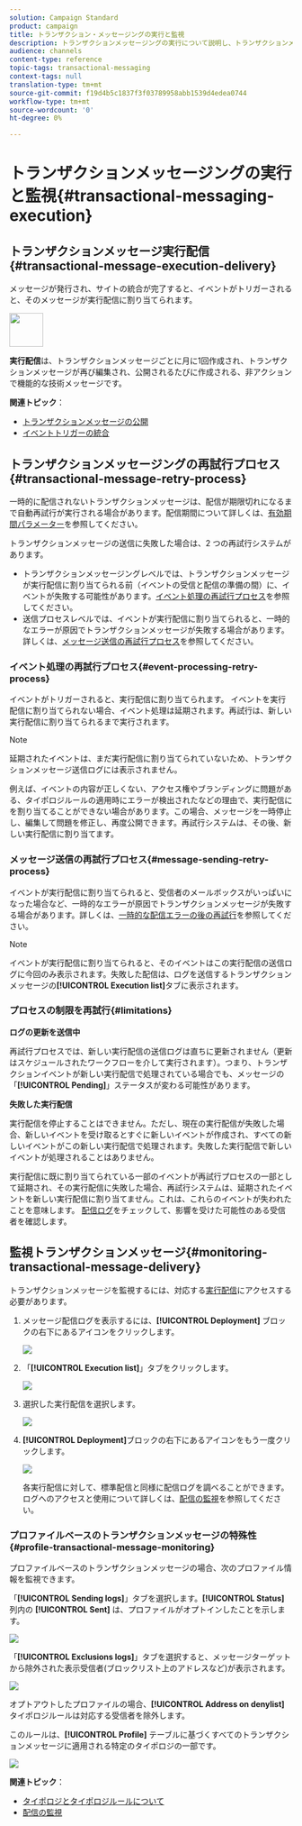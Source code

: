 ```yaml
---
solution: Campaign Standard
product: campaign
title: トランザクション・メッセージングの実行と監視
description: トランザクションメッセージングの実行について説明し、トランザクションメッセージを監視する方法を確認します。
audience: channels
content-type: reference
topic-tags: transactional-messaging
context-tags: null
translation-type: tm+mt
source-git-commit: f19d4b5c1837f3f03789958abb1539d4edea0744
workflow-type: tm+mt
source-wordcount: '0'
ht-degree: 0%

---
```



# トランザクションメッセージングの実行と監視{#transactional-messaging-execution}

## トランザクションメッセージ実行配信{#transactional-message-execution-delivery}

メッセージが発行され、サイトの統合が完了すると、イベントがトリガーされると、そのメッセージが実行配信に割り当てられます。

<img src="assets/do-not-localize/icon_concepts.svg" width="60px">

**実行配信**&#x200B;は、トランザクションメッセージごとに月に1回作成され、トランザクションメッセージが再び編集され、公開されるたびに作成される、非アクションで機能的な技術メッセージです。

**関連トピック**：
* [トランザクションメッセージの公開](../../channels/using/publishing-transactional-message.md#publishing-a-transactional-message)
* [イベントトリガーの統合](../../channels/using/getting-started-with-transactional-msg.md#integrate-event-trigger)

## トランザクションメッセージングの再試行プロセス{#transactional-message-retry-process}

一時的に配信されないトランザクションメッセージは、配信が期限切れになるまで自動再試行が実行される場合があります。配信期間について詳しくは、[有効期間パラメーター](../../administration/using/configuring-email-channel.md#validity-period-parameters)を参照してください。

トランザクションメッセージの送信に失敗した場合は、2 つの再試行システムがあります。

* トランザクションメッセージングレベルでは、トランザクションメッセージが実行配信に割り当てられる前（イベントの受信と配信の準備の間）に、イベントが失敗する可能性があります。[イベント処理の再試行プロセス](#event-processing-retry-process)を参照してください。
* 送信プロセスレベルでは、イベントが実行配信に割り当てられると、一時的なエラーが原因でトランザクションメッセージが失敗する場合があります。詳しくは、[メッセージ送信の再試行プロセス](#message-sending-retry-process)を参照してください。

### イベント処理の再試行プロセス{#event-processing-retry-process}

イベントがトリガーされると、実行配信に割り当てられます。 イベントを実行配信に割り当てられない場合、イベント処理は延期されます。再試行は、新しい実行配信に割り当てられるまで実行されます。

>[!NOTE]
>
>延期されたイベントは、まだ実行配信に割り当てられていないため、トランザクションメッセージ送信ログには表示されません。

例えば、イベントの内容が正しくない、アクセス権やブランディングに問題がある、タイポロジルールの適用時にエラーが検出されたなどの理由で、実行配信にを割り当てることができない場合があります。この場合、メッセージを一時停止し、編集して問題を修正し、再度公開できます。再試行システムは、その後、新しい実行配信に割り当てます。

### メッセージ送信の再試行プロセス{#message-sending-retry-process}

イベントが実行配信に割り当てられると、受信者のメールボックスがいっぱいになった場合など、一時的なエラーが原因でトランザクションメッセージが失敗する場合があります。詳しくは、[一時的な配信エラーの後の再試行](../../sending/using/understanding-delivery-failures.md#retries-after-a-delivery-temporary-failure)を参照してください。

>[!NOTE]
>
>イベントが実行配信に割り当てられると、そのイベントはこの実行配信の送信ログに今回のみ表示されます。失敗した配信は、ログを送信するトランザクションメッセージの&#x200B;**[!UICONTROL Execution list]**&#x200B;タブに表示されます。

### プロセスの制限を再試行{#limitations}

**ログの更新を送信中**

再試行プロセスでは、新しい実行配信の送信ログは直ちに更新されません（更新はスケジュールされたワークフローを介して実行されます）。つまり、トランザクションイベントが新しい実行配信で処理されている場合でも、メッセージの「**[!UICONTROL Pending]**」ステータスが変わる可能性があります。

**失敗した実行配信**

実行配信を停止することはできません。ただし、現在の実行配信が失敗した場合、新しいイベントを受け取るとすぐに新しいイベントが作成され、すべての新しいイベントがこの新しい実行配信で処理されます。失敗した実行配信で新しいイベントが処理されることはありません。

実行配信に既に割り当てられている一部のイベントが再試行プロセスの一部として延期され、その実行配信に失敗した場合、再試行システムは、延期されたイベントを新しい実行配信に割り当てません。これは、これらのイベントが失われたことを意味します。 [配信ログ](#monitoring-transactional-message-delivery)をチェックして、影響を受けた可能性のある受信者を確認します。

## 監視トランザクションメッセージ{#monitoring-transactional-message-delivery}

トランザクションメッセージを監視するには、対応する[実行配信](#transactional-message-execution-delivery)にアクセスする必要があります。

1. メッセージ配信ログを表示するには、**[!UICONTROL Deployment]** ブロックの右下にあるアイコンをクリックします。

   ![](assets/message-center_access_logs.png)

1. 「**[!UICONTROL Execution list]**」タブをクリックします。

   ![](assets/message-center_execution_tab.png)

1. 選択した実行配信を選択します。

   ![](assets/message-center_execution_delivery.png)

1. **[!UICONTROL Deployment]**&#x200B;ブロックの右下にあるアイコンをもう一度クリックします。

   ![](assets/message-center_execution_access_logs.png)

   各実行配信に対して、標準配信と同様に配信ログを調べることができます。 ログへのアクセスと使用について詳しくは、[配信の監視](../../sending/using/monitoring-a-delivery.md)を参照してください。

### プロファイルベースのトランザクションメッセージの特殊性{#profile-transactional-message-monitoring}

プロファイルベースのトランザクションメッセージの場合、次のプロファイル情報を監視できます。

「**[!UICONTROL Sending logs]**」タブを選択します。**[!UICONTROL Status]** 列内の **[!UICONTROL Sent]** は、プロファイルがオプトインしたことを示します。

![](assets/message-center_marketing_sending_logs.png)

「**[!UICONTROL Exclusions logs]**」タブを選択すると、メッセージターゲットから除外された表示受信者(ブロックリスト上のアドレスなど)が表示されます。

![](assets/message-center_marketing_exclusion_logs.png)

オプトアウトしたプロファイルの場合、**[!UICONTROL Address on denylist]** タイポロジルールは対応する受信者を除外します。

このルールは、**[!UICONTROL Profile]** テーブルに基づくすべてのトランザクションメッセージに適用される特定のタイポロジの一部です。

![](assets/message-center_marketing_typology.png)

**関連トピック**：

* [タイポロジとタイポロジルールについて](../../sending/using/about-typology-rules.md)
* [配信の監視](../../sending/using/monitoring-a-delivery.md)

